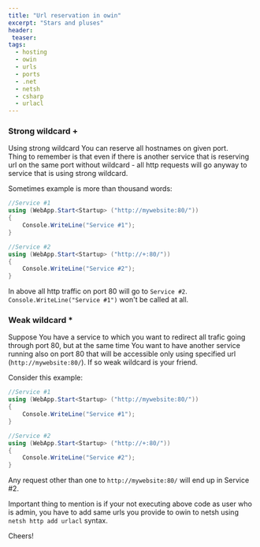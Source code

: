 ```yaml
---
title: "Url reservation in owin"
excerpt: "Stars and pluses"
header:
 teaser:
tags: 
  - hosting
  - owin
  - urls
  - ports
  - .net
  - netsh
  - csharp
  - urlacl
--- 
```


### Strong wildcard +
Using strong wildcard You can reserve all hostnames on given port.   
Thing to remember is that even if there is another service that is reserving url on the same port without wildcard - 
all http requests will go anyway to service that is using strong wildcard.         

Sometimes example is more than thousand words:
``` csharp
//Service #1
using (WebApp.Start<Startup> ("http://mywebsite:80/")) 
{
    Console.WriteLine("Service #1");
}

//Service #2
using (WebApp.Start<Startup> ("http://+:80/")) 
{
    Console.WriteLine("Service #2");
}
```
In above all http traffic on port 80 will go to `Service #2`.  
`Console.WriteLine("Service #1")` won't be called at all.

### Weak wildcard *
Suppose You have a service to which you want to redirect all trafic going through port 80, but at the same time You want to have another service running also on port 80 that will be accessible only using specified url (`http://mywebsite:80/`). If so weak wildcard is your friend.

Consider this example:
``` csharp
//Service #1
using (WebApp.Start<Startup> ("http://mywebsite:80/")) 
{
    Console.WriteLine("Service #1");
}

//Service #2
using (WebApp.Start<Startup> ("http://+:80/")) 
{
    Console.WriteLine("Service #2");
}
```
Any request other than one to `http://mywebsite:80/` will end up in Service #2.


Important thing to mention is if your not executing above code as user who is admin, you have to add same urls you provide to owin to netsh using `netsh http add urlacl` syntax.

Cheers!